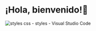 # ¡Hola, bienvenido!👋
<!-- ## ✨Soy Brando desarrollador Frontend y Backend.✨ -->

![styles css - styles - Visual Studio Code](https://user-images.githubusercontent.com/47580383/130386614-1502d207-b256-4751-aa55-b445a1a1d528.jpg)



<!--
**JoseBrando/JoseBrando** is a ✨ _special_ ✨ repository because its `README.md` (this file) appears on your GitHub profile.

Here are some ideas to get you started:

- 🔭 I’m currently working on ...
- 🌱 I’m currently learning ...
- 👯 I’m looking to collaborate on ...
- 🤔 I’m looking for help with ...
- 💬 Ask me about ...
- 📫 How to reach me: ...
- 😄 Pronouns: ...
- ⚡ Fun fact: ...
-->
